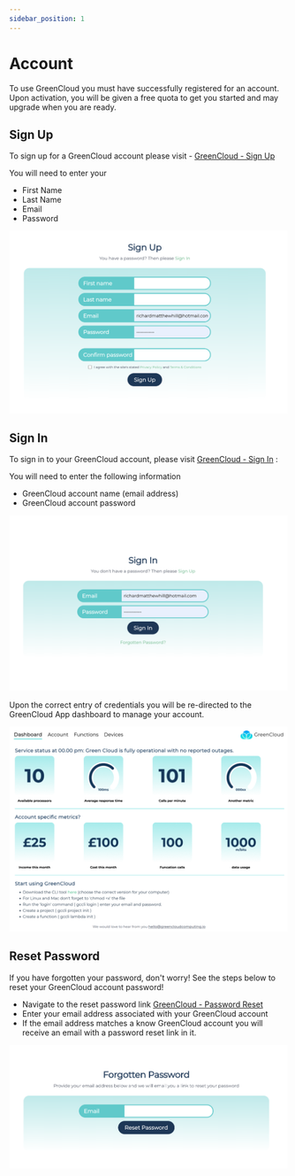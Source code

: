 ```yaml
---
sidebar_position: 1
---
```


# Account

To use GreenCloud you must have successfully registered for an account. Upon activation, you will be given a free quota to get you started and may upgrade when you are ready.

## Sign Up

To sign up for a GreenCloud account please visit - [GreenCloud - Sign Up](https://app.greencloudcomputing.io/signup)

You will need to enter your

-   First Name
-   Last Name
-   Email
-   Password

![signup](./img/signup.png)

## Sign In

To sign in to your GreenCloud account, please visit [GreenCloud - Sign In](https://www.app.greencloudcomputing.io/signin) :

You will need to enter the following information

-   GreenCloud account name (email address)
-   GreenCloud account password

![login](./img/signin.png)

Upon the correct entry of credentials you will be re-directed to the GreenCloud App dashboard to manage your account.

![dashboard](./img/dashboard.png)

## Reset Password

If you have forgotten your password, don't worry! See the steps below to reset your GreenCloud account password!

-   Navigate to the reset password link [GreenCloud - Password Reset](https://app.greencloudcomputing.io/forgotten)
-   Enter your email address associated with your GreenCloud account
-   If the email address matches a know GreenCloud account you will receive an email with a password reset link in it.

![reset](./img/reset.png)
